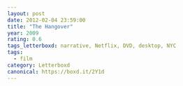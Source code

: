 ```yaml
---
layout: post 
date: 2012-02-04 23:59:00
title: "The Hangover"
year: 2009
rating: 0.6
tags_letterboxd: narrative, Netflix, DVD, desktop, NYC
tags:
  - film
category: Letterboxd
canonical: https://boxd.it/2Y1d
---
```

